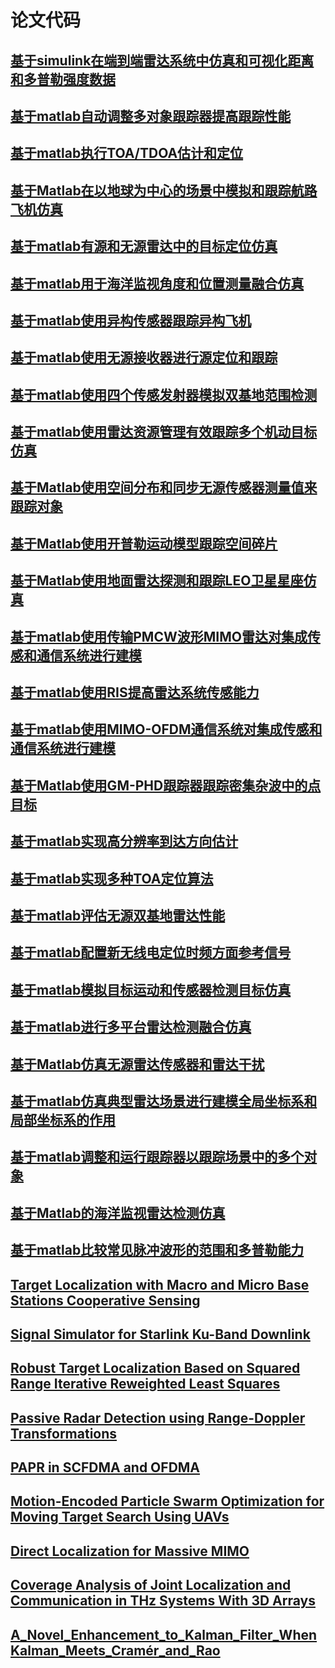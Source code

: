 # 论文代码
## [基于simulink在端到端雷达系统中仿真和可视化距离和多普勒强度数据](https://yangpannanren.github.io/Paper_Code/#/基于simulink在端到端雷达系统中仿真和可视化距离和多普勒强度数据/)
## [基于matlab自动调整多对象跟踪器提高跟踪性能](https://yangpannanren.github.io/Paper_Code/#/基于matlab自动调整多对象跟踪器提高跟踪性能/)
## [基于matlab执行TOA/TDOA估计和定位](https://yangpannanren.github.io/Paper_Code/#/基于matlab执行TOATDOA估计和定位/)
## [基于Matlab在以地球为中心的场景中模拟和跟踪航路飞机仿真](https://yangpannanren.github.io/Paper_Code/#/基于Matlab在以地球为中心的场景中模拟和跟踪航路飞机仿真/)
## [基于matlab有源和无源雷达中的目标定位仿真](https://yangpannanren.github.io/Paper_Code/#/基于matlab有源和无源雷达中的目标定位仿真/)
## [基于matlab用于海洋监视角度和位置测量融合仿真](https://yangpannanren.github.io/Paper_Code/#/基于matlab用于海洋监视角度和位置测量融合仿真/)
## [基于matlab使用异构传感器跟踪异构飞机](https://yangpannanren.github.io/Paper_Code/#/基于matlab使用异构传感器跟踪异构飞机/)
## [基于matlab使用无源接收器进行源定位和跟踪](https://yangpannanren.github.io/Paper_Code/#/基于matlab使用无源接收器进行源定位和跟踪/)
## [基于matlab使用四个传感发射器模拟双基地范围检测](https://yangpannanren.github.io/Paper_Code/#/基于matlab使用四个传感发射器模拟双基地范围检测/)
## [基于matlab使用雷达资源管理有效跟踪多个机动目标仿真](https://yangpannanren.github.io/Paper_Code/#/基于matlab使用雷达资源管理有效跟踪多个机动目标仿真/)
## [基于Matlab使用空间分布和同步无源传感器测量值来跟踪对象](https://yangpannanren.github.io/Paper_Code/#/基于Matlab使用空间分布和同步无源传感器测量值来跟踪对象/)
## [基于Matlab使用开普勒运动模型跟踪空间碎片](https://yangpannanren.github.io/Paper_Code/#/基于Matlab使用开普勒运动模型跟踪空间碎片/)
## [基于Matlab使用地面雷达探测和跟踪LEO卫星星座仿真](https://yangpannanren.github.io/Paper_Code/#/基于Matlab使用地面雷达探测和跟踪LEO卫星星座仿真/)
## [基于matlab使用传输PMCW波形MIMO雷达对集成传感和通信系统进行建模](https://yangpannanren.github.io/Paper_Code/#/基于matlab使用传输PMCW波形MIMO雷达对集成传感和通信系统进行建模/)
## [基于matlab使用RIS提高雷达系统传感能力](https://yangpannanren.github.io/Paper_Code/#/基于matlab使用RIS提高雷达系统传感能力/)
## [基于matlab使用MIMO-OFDM通信系统对集成传感和通信系统进行建模](https://yangpannanren.github.io/Paper_Code/#/基于matlab使用MIMO-OFDM通信系统对集成传感和通信系统进行建模/)
## [基于Matlab使用GM-PHD跟踪器跟踪密集杂波中的点目标](https://yangpannanren.github.io/Paper_Code/#/基于Matlab使用GM-PHD跟踪器跟踪密集杂波中的点目标/)
## [基于matlab实现高分辨率到达方向估计](https://yangpannanren.github.io/Paper_Code/#/基于matlab实现高分辨率到达方向估计/)
## [基于matlab实现多种TOA定位算法](https://yangpannanren.github.io/Paper_Code/#/基于matlab实现多种TOA定位算法/)
## [基于matlab评估无源双基地雷达性能](https://yangpannanren.github.io/Paper_Code/#/基于matlab评估无源双基地雷达性能/)
## [基于matlab配置新无线电定位时频方面参考信号](https://yangpannanren.github.io/Paper_Code/#/基于matlab配置新无线电定位时频方面参考信号/)
## [基于matlab模拟目标运动和传感器检测目标仿真](https://yangpannanren.github.io/Paper_Code/#/基于matlab模拟目标运动和传感器检测目标仿真/)
## [基于matlab进行多平台雷达检测融合仿真](https://yangpannanren.github.io/Paper_Code/#/基于matlab进行多平台雷达检测融合仿真/)
## [基于Matlab仿真无源雷达传感器和雷达干扰](https://yangpannanren.github.io/Paper_Code/#/基于Matlab仿真无源雷达传感器和雷达干扰/)
## [基于matlab仿真典型雷达场景进行建模全局坐标系和局部坐标系的作用](https://yangpannanren.github.io/Paper_Code/#/基于matlab仿真典型雷达场景进行建模全局坐标系和局部坐标系的作用/)
## [基于matlab调整和运行跟踪器以跟踪场景中的多个对象](https://yangpannanren.github.io/Paper_Code/#/基于matlab调整和运行跟踪器以跟踪场景中的多个对象/)
## [基于Matlab的海洋监视雷达检测仿真](https://yangpannanren.github.io/Paper_Code/#/基于Matlab的海洋监视雷达检测仿真/)
## [基于matlab比较常见脉冲波形的范围和多普勒能力](https://yangpannanren.github.io/Paper_Code/#/基于matlab比较常见脉冲波形的范围和多普勒能力/)
## [Target Localization with Macro and Micro Base Stations Cooperative Sensing](https://yangpannanren.github.io/Paper_Code/#/Target_Localization_with_Macro_and_Micro_Base_Stations_Cooperative_Sensing/)
## [Signal Simulator for Starlink Ku-Band Downlink](https://yangpannanren.github.io/Paper_Code/#/Signal_Simulator_for_Starlink_Ku-Band_Downlink/)
## [Robust Target Localization Based on Squared Range Iterative Reweighted Least Squares](https://yangpannanren.github.io/Paper_Code/#/Robust_Target_Localization_Based_on_Squared_Range_Iterative_Reweighted_Least_Squares/)
## [Passive Radar Detection using Range-Doppler Transformations](https://yangpannanren.github.io/Paper_Code/#/Passive_Radar_Detection_using_Range-Doppler_Transformations/)
## [PAPR in SCFDMA and OFDMA](https://yangpannanren.github.io/Paper_Code/#/PAPR_in_SC_FDMA_and_OFDMA/)
## [Motion-Encoded Particle Swarm Optimization for Moving Target Search Using UAVs](https://yangpannanren.github.io/Paper_Code/#/Motion_Encoded_Particle_Swarm_Optimization(MPSO)/)
## [Direct Localization for Massive MIMO](https://yangpannanren.github.io/Paper_Code/#/Direct_Localization_for_Massive_MIMO/)
## [Coverage Analysis of Joint Localization and Communication in THz Systems With 3D Arrays](https://yangpannanren.github.io/Paper_Code/#/Coverage_Analysis_of_Joint_Localization_and_Communication_in_THz_Systems_With_3D_Arrays/)
## [A_Novel_Enhancement_to_Kalman_Filter_WhenKalman_Meets_Cramér_and_Rao](https://yangpannanren.github.io/Paper_Code/#/A_Novel_Enhancement_to_Kalman_Filter_WhenKalman_Meets_Cramér_and_Rao/)